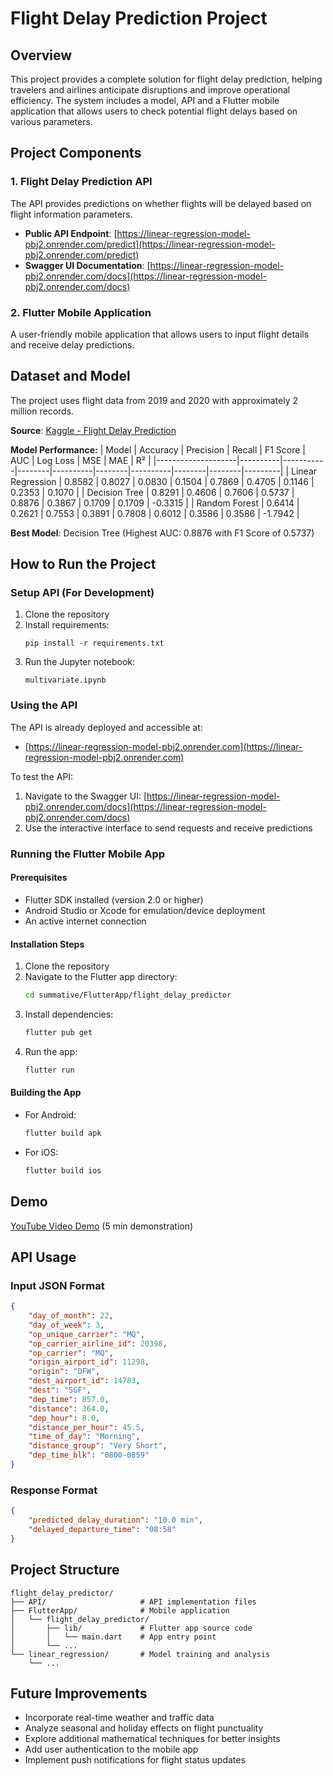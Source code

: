 # Flight Delay Prediction Project

## Overview
This project provides a complete solution for flight delay prediction, helping travelers and airlines anticipate disruptions and improve operational efficiency. The system includes a model, API and a Flutter mobile application that allows users to check potential flight delays based on various parameters.

## Project Components

### 1. Flight Delay Prediction API
The API provides predictions on whether flights will be delayed based on flight information parameters.

- **Public API Endpoint**: [https://linear-regression-model-pbj2.onrender.com/predict](https://linear-regression-model-pbj2.onrender.com/predict)
- **Swagger UI Documentation**: [https://linear-regression-model-pbj2.onrender.com/docs](https://linear-regression-model-pbj2.onrender.com/docs)

### 2. Flutter Mobile Application
A user-friendly mobile application that allows users to input flight details and receive delay predictions.

## Dataset and Model

The project uses flight data from 2019 and 2020 with approximately 2 million records.

**Source**: [Kaggle - Flight Delay Prediction](https://www.kaggle.com/datasets/divyansh22/flight-delay-prediction)

**Model Performance:**
| Model              | Accuracy | Precision | Recall | F1 Score | AUC    | Log Loss | MSE    | MAE    | R²      |
|--------------------|----------|-----------|--------|----------|--------|----------|--------|--------|---------|
| Linear Regression  | 0.8582   | 0.8027    | 0.0830 | 0.1504   | 0.7869 | 0.4705   | 0.1146 | 0.2353 | 0.1070  |
| Decision Tree      | 0.8291   | 0.4606    | 0.7606 | 0.5737   | 0.8876 | 0.3867   | 0.1709 | 0.1709 | -0.3315 |
| Random Forest      | 0.6414   | 0.2621    | 0.7553 | 0.3891   | 0.7808 | 0.6012   | 0.3586 | 0.3586 | -1.7942 |

**Best Model**: Decision Tree (Highest AUC: 0.8876 with F1 Score of 0.5737)

## How to Run the Project

### Setup API (For Development)
1. Clone the repository
2. Install requirements:
   ```
   pip install -r requirements.txt
   ```
3. Run the Jupyter notebook:
   ```
   multivariate.ipynb
   ```

### Using the API
The API is already deployed and accessible at:
- [https://linear-regression-model-pbj2.onrender.com](https://linear-regression-model-pbj2.onrender.com)

To test the API:
1. Navigate to the Swagger UI: [https://linear-regression-model-pbj2.onrender.com/docs](https://linear-regression-model-pbj2.onrender.com/docs)
2. Use the interactive interface to send requests and receive predictions

### Running the Flutter Mobile App

#### Prerequisites
- Flutter SDK installed (version 2.0 or higher)
- Android Studio or Xcode for emulation/device deployment
- An active internet connection

#### Installation Steps
1. Clone the repository
2. Navigate to the Flutter app directory:
   ```bash
   cd summative/FlutterApp/flight_delay_predictor
   ```
3. Install dependencies:
   ```bash
   flutter pub get
   ```
4. Run the app:
   ```bash
   flutter run
   ```

#### Building the App
- For Android:
  ```bash
  flutter build apk
  ```
- For iOS:
  ```bash
  flutter build ios
  ```

## Demo
[YouTube Video Demo](https://www.youtube.com/watch?si=zbKMe8Zc6gjI3N8k&v=_t-_O-kZy8Y&feature=youtu.be) (5 min demonstration)

## API Usage
### Input JSON Format
```json
{
    "day_of_month": 22,
    "day_of_week": 3,
    "op_unique_carrier": "MQ",
    "op_carrier_airline_id": 20398,
    "op_carrier": "MQ",
    "origin_airport_id": 11298,
    "origin": "DFW",
    "dest_airport_id": 14783,
    "dest": "SGF",
    "dep_time": 857.0,
    "distance": 364.0,
    "dep_hour": 8.0,
    "distance_per_hour": 45.5,
    "time_of_day": "Morning",
    "distance_group": "Very Short",
    "dep_time_blk": "0800-0859"
}
```

### Response Format
```json
{
    "predicted_delay_duration": "10.0 min",
    "delayed_departure_time": "08:58"
}
```

## Project Structure
```
flight_delay_predictor/
├── API/                     # API implementation files
├── FlutterApp/              # Mobile application
│   └── flight_delay_predictor/
│       ├── lib/             # Flutter app source code
│       │   └── main.dart    # App entry point
│       └── ...
└── linear_regression/       # Model training and analysis
    └── ...
```

## Future Improvements
- Incorporate real-time weather and traffic data
- Analyze seasonal and holiday effects on flight punctuality
- Explore additional mathematical techniques for better insights
- Add user authentication to the mobile app
- Implement push notifications for flight status updates
